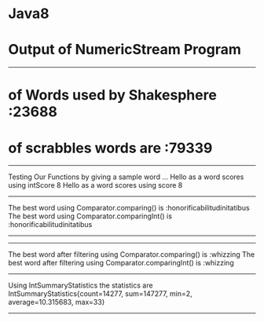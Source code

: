 # Java8

# Output of NumericStream Program

*************************************************
# of Words used by Shakesphere :23688
# of scrabbles words are :79339
*************************************************
Testing Our Functions by giving a sample word ...
Hello as a word scores using intScore 8
Hello as a word scores using score 8
*************************************************
The best word using Comparator.comparing() is :honorificabilitudinitatibus
The best word using Comparator.comparingInt() is :honorificabilitudinitatibus
*************************************************
*************************************************
The best word after filtering using Comparator.comparing() is :whizzing
The best word after filtering using Comparator.comparingInt() is :whizzing
*************************************************
Using IntSummaryStatistics the statistics are IntSummaryStatistics{count=14277, sum=147277, min=2, average=10.315683, max=33}
*************************************************

